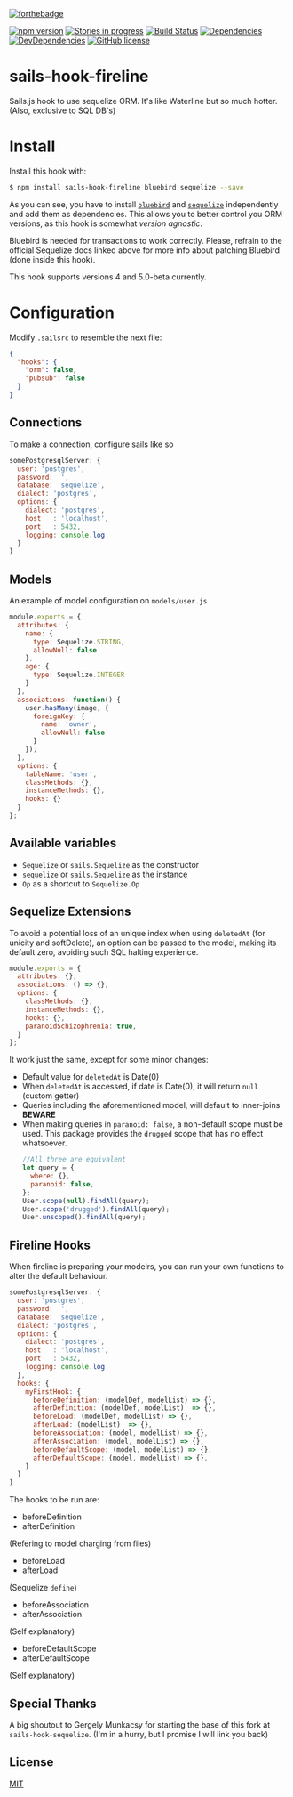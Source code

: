[![forthebadge](http://forthebadge.com/images/badges/built-by-codebabes.svg)](https://coconutt.io/)

[![npm version](https://badge.fury.io/js/sails-hook-fireline.svg)](http://badge.fury.io/js/sails-hook-fireline)
[![Stories in progress](https://img.shields.io/waffle/label/malpercio/sails-hook-fireline/in%20progress.svg)](https://waffle.io/malpercio/sails-hook-fireline)
[![Build Status](https://travis-ci.org/malpercio/sails-hook-fireline.svg?branch=master)](https://travis-ci.org/malpercio/sails-hook-fireline)
[![Dependencies](https://david-dm.org/malpercio/sails-hook-fireline.svg)](https://david-dm.org/malpercio/sails-hook-fireline)
[![DevDependencies](https://david-dm.org/malpercio/sails-hook-fireline/dev-status.svg)](https://david-dm.org/malpercio/sails-hook-fireline?type=dev)
[![GitHub license](https://img.shields.io/badge/license-MIT-blue.svg)](https://raw.githubusercontent.com/malpercio/sails-hook-fireline/master/LICENSE)


# sails-hook-fireline
Sails.js hook to use sequelize ORM.
It's like Waterline but so much hotter. (Also, exclusive to SQL DB's)


# Install

Install this hook with:

```bash
$ npm install sails-hook-fireline bluebird sequelize --save
```

As you can see, you have to install [`bluebird`](http://bluebirdjs.com/docs/getting-started.html) and [`sequelize`](http://docs.sequelizejs.com/) independently and add them as dependencies. This allows you to better control you ORM versions, as this hook is  somewhat *version agnostic*.

Bluebird is needed for transactions to work correctly. Please, refrain to the official
Sequelize docs linked above for more info about patching Bluebird (done inside this hook).

This hook supports versions 4 and 5.0-beta currently.

# Configuration

Modify `.sailsrc` to resemble the next file:
```json
{
  "hooks": {
    "orm": false,
    "pubsub": false
  }
}
```

## Connections
To make a connection, configure sails like so
```javascript
somePostgresqlServer: {
  user: 'postgres',
  password: '',
  database: 'sequelize',
  dialect: 'postgres',
  options: {
    dialect: 'postgres',
    host   : 'localhost',
    port   : 5432,
    logging: console.log
  }
}
```

## Models
An example of model configuration on `models/user.js`
```javascript
module.exports = {
  attributes: {
    name: {
      type: Sequelize.STRING,
      allowNull: false
    },
    age: {
      type: Sequelize.INTEGER
    }
  },
  associations: function() {
    user.hasMany(image, {
      foreignKey: {
        name: 'owner',
        allowNull: false
      }
    });
  },
  options: {
    tableName: 'user',
    classMethods: {},
    instanceMethods: {},
    hooks: {}
  }
};
```

## Available variables

* `Sequelize` or `sails.Sequelize` as the constructor
* `sequelize` or `sails.Sequelize` as the instance
* `Op` as a shortcut to `Sequelize.Op`

## Sequelize Extensions
To avoid a potential loss of an unique index when using `deletedAt` (for unicity and softDelete),
an option can be passed to the model, making its default zero, avoiding such SQL halting experience.

```javascript
module.exports = {
  attributes: {},
  associations: () => {},
  options: {
    classMethods: {},
    instanceMethods: {},
    hooks: {},
    paranoidSchizophrenia: true,
  }
};
```
It work just the same, except for some minor changes:
* Default value for `deletedAt` is Date(0)
* When `deletedAt` is accessed, if date is Date(0), it will return `null` (custom getter)
* Queries including the aforementioned model, will default to inner-joins **BEWARE**
* When making queries in `paranoid: false`, a non-default scope must be used.
  This package provides the `drugged` scope that has no effect whatsoever.
  ```js
  //All three are equivalent
  let query = {
    where: {},
    paranoid: false,
  };
  User.scope(null).findAll(query);
  User.scope('drugged').findAll(query);
  User.unscoped().findAll(query);

  ```
## Fireline Hooks
When fireline is preparing your modelrs, you can run your own functions to alter the default behaviour.

```javascript
somePostgresqlServer: {
  user: 'postgres',
  password: '',
  database: 'sequelize',
  dialect: 'postgres',
  options: {
    dialect: 'postgres',
    host   : 'localhost',
    port   : 5432,
    logging: console.log
  },
  hooks: {
    myFirstHook: {
      beforeDefinition: (modelDef, modelList) => {},
      afterDefinition: (modelDef, modelList)  => {},
      beforeLoad: (modelDef, modelList) => {},
      afterLoad: (modelList)  => {},
      beforeAssociation: (model, modelList) => {},
      afterAssociation: (model, modelList) => {},
      beforeDefaultScope: (model, modelList) => {},
      afterDefaultScope: (model, modelList) => {},
    }
  }
}
```

The hooks to be run are:

* beforeDefinition
* afterDefinition

(Refering to model charging from files)

* beforeLoad
* afterLoad

(Sequelize `define`)


* beforeAssociation
* afterAssociation

(Self explanatory)


* beforeDefaultScope
* afterDefaultScope

(Self explanatory)

## Special Thanks
A big shoutout to Gergely Munkacsy for starting the base of this fork at `sails-hook-sequelize`.
(I'm in a hurry, but I promise I will link you back)

## License
[MIT](./LICENSE)
